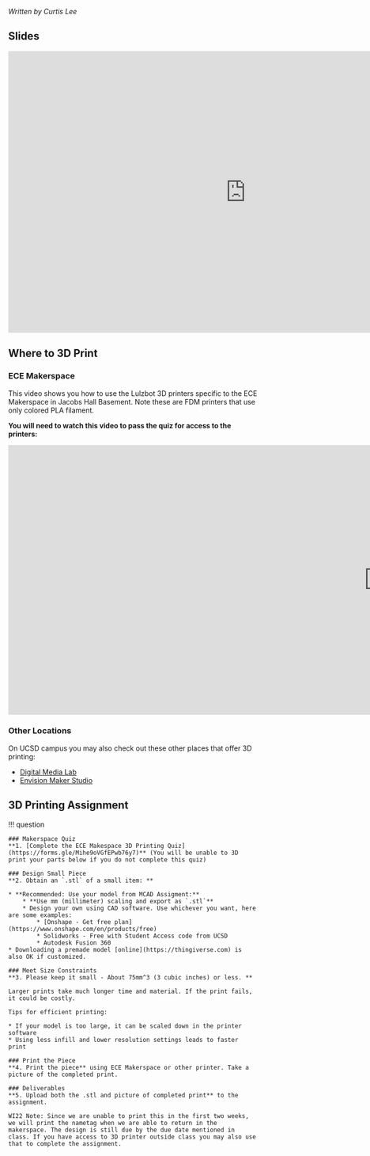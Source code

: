 _Written by Curtis Lee_

## Slides

<iframe src="https://docs.google.com/presentation/d/e/2PACX-1vTT1U2mJFrroSXw-kwE5Y5HDk0FDmJatFcx6bg5O8_FLnAnwJi5MTS9yDv0RMmR932Wgso8sFEeP7Fk/embed?start=false&loop=false&delayms=3000" frameborder="0" width="960" height="569" allowfullscreen="true" mozallowfullscreen="true" webkitallowfullscreen="true"></iframe>

## Where to 3D Print
### ECE Makerspace

This video shows you how to use the Lulzbot 3D printers specific to the ECE Makerspace in Jacobs Hall Basement. Note these are FDM printers that use only colored PLA filament.

**You will need to watch this video to pass the quiz for access to the printers:**

<iframe width="1520" height="545" src="https://www.youtube.com/embed/xEPgiGduixg" title="YouTube video player" frameborder="0" allow="accelerometer; autoplay; clipboard-write; encrypted-media; gyroscope; picture-in-picture" allowfullscreen></iframe>

### Other Locations

On UCSD campus you may also check out these other places that offer 3D printing: 

* [Digital Media Lab](https://library.ucsd.edu/computing-and-technology/digital-media-lab)
* [Envision Maker Studio](https://jacobsschool.ucsd.edu/envision)

## 3D Printing Assignment

!!! question

    ### Makerspace Quiz
    **1. [Complete the ECE Makespace 3D Printing Quiz](https://forms.gle/Mihe9oVGfEPwb76y7)** (You will be unable to 3D print your parts below if you do not complete this quiz)

    ### Design Small Piece
    **2. Obtain an `.stl` of a small item: ** 

    * **Recommended: Use your model from MCAD Assigment:**
        * **Use mm (millimeter) scaling and export as `.stl`**
        * Design your own using CAD software. Use whichever you want, here are some examples:
            * [Onshape - Get free plan](https://www.onshape.com/en/products/free)
            * Solidworks - Free with Student Access code from UCSD
            * Autodesk Fusion 360
    * Downloading a premade model [online](https://thingiverse.com) is also OK if customized.

    ### Meet Size Constraints
    **3. Please keep it small - About 75mm^3 (3 cubic inches) or less. ** 
    
    Larger prints take much longer time and material. If the print fails, it could be costly. 
    
    Tips for efficient printing:

    * If your model is too large, it can be scaled down in the printer software
    * Using less infill and lower resolution settings leads to faster print

    ### Print the Piece
    **4. Print the piece** using ECE Makerspace or other printer. Take a picture of the completed print.
    
    ### Deliverables
    **5. Upload both the .stl and picture of completed print** to the assignment.

    WI22 Note: Since we are unable to print this in the first two weeks, we will print the nametag when we are able to return in the makerspace. The design is still due by the due date mentioned in class. If you have access to 3D printer outside class you may also use that to complete the assignment.